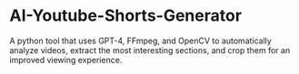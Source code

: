 # AI-Youtube-Shorts-Generator
A python tool that uses GPT-4, FFmpeg, and OpenCV to automatically analyze videos, extract the most interesting sections, and crop them for an improved viewing experience.
